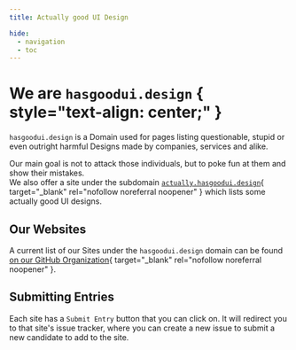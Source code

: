 ```yaml
---
title: Actually good UI Design

hide:
  - navigation
  - toc
---
```


# We are `hasgoodui.design` { style="text-align: center;" }

`hasgoodui.design` is a Domain used for pages listing questionable, stupid or even outright harmful Designs made by companies, services and alike.

Our main goal is not to attack those individuals, but to poke fun at them and show their mistakes.<br>
We also offer a site under the subdomain [`actually.hasgoodui.design`][actually-good]{ target="_blank" rel="nofollow noreferral noopener" } which lists some actually good UI designs.

## Our Websites

A current list of our Sites under the `hasgoodui.design` domain can be found [on our GitHub Organization][org]{ target="_blank" rel="nofollow noreferral noopener" }.

## Submitting Entries

Each site has a `Submit Entry` button that you can click on. It will redirect you to that site's issue tracker, where you can create a new issue to submit a new candidate to add to the site.

[actually-good]: https://actually.hasgoodui.design
[org]: https://github.com/hasgoodui-design
